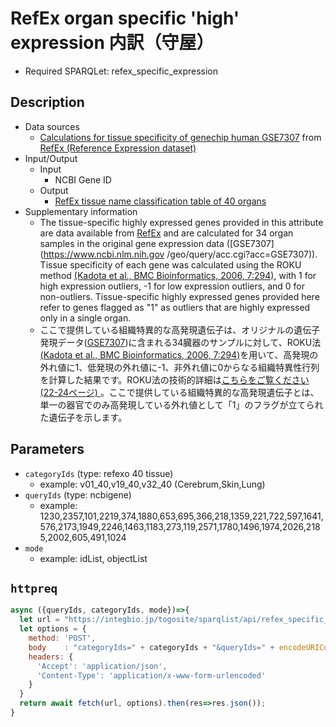 # RefEx organ specific 'high' expression 内訳（守屋）

- Required SPARQLet: refex_specific_expression

## Description

- Data sources
    - [Calculations for tissue specificity of genechip human GSE7307](https://doi.org/10.6084/m9.figshare.4028700.v3) from [RefEx \(Reference Expression dataset\)](https://refex.dbcls.jp/)
- Input/Output
    - Input
        - NCBI Gene ID
    - Output
        - [RefEx tissue name classification table of 40 organs](https://doi.org/10.6084/m9.figshare.4028718.v5)
- Supplementary information
	- The tissue-specific highly expressed genes provided in this attribute are data available from [RefEx](https://refex.dbcls.jp) and are calculated for 34 organ samples in the original gene expression data ([GSE7307](https://www.ncbi.nlm.nih.gov /geo/query/acc.cgi?acc=GSE7307)). Tissue specificity of each gene was calculated using the ROKU method [(Kadota et al., BMC Bioinformatics, 2006, 7:294)](https://doi.org/10.1186/1471-2105-7-294), with 1 for high expression outliers, -1 for low expression outliers, and 0 for non-outliers. Tissue-specific highly expressed genes provided here refer to genes flagged as "1" as outliers that are highly expressed only in a single organ.
	- ここで提供している組織特異的な高発現遺伝子は、オリジナルの遺伝子発現データ([GSE7307](https://www.ncbi.nlm.nih.gov/geo/query/acc.cgi?acc=GSE7307))に含まれる34臓器のサンプルに対して、ROKU法[(Kadota et al., BMC Bioinformatics, 2006, 7:294)](https://doi.org/10.1186/1471-2105-7-294)を用いて、高発現の外れ値に1、低発現の外れ値に-1、非外れ値に0からなる組織特異性行列を計算した結果です。ROKU法の技術的詳細は[こちらをご覧ください(22-24ページ) ](http://bioconductor.org/packages/release/bioc/manuals/TCC/man/TCC.pdf) 。ここで提供している組織特異的な高発現遺伝子とは、単一の器官でのみ高発現している外れ値として「1」のフラグが立てられた遺伝子を示します。

## Parameters

* `categoryIds` (type: refexo 40 tissue)
  * example: v01_40,v19_40,v32_40 (Cerebrum,Skin,Lung)
* `queryIds` (type: ncbigene)
  * example: 1230,2357,101,2219,374,1880,653,695,366,218,1359,221,722,597,1641,576,2173,1949,2246,1463,1183,273,119,2571,1780,1496,1974,2026,2185,2002,605,491,1024
* `mode`
  * example: idList, objectList
  
## `httpreq`

```javascript
async ({queryIds, categoryIds, mode})=>{
  let url = "https://integbio.jp/togosite/sparqlist/api/refex_specific_expression"; // localhost:port を叩けると早い
  let options = {
    method: 'POST',
    body	: "categoryIds=" + categoryIds + "&queryIds=" + encodeURIComponent(queryIds) + "&mode=" + mode,
    headers: {
      'Accept': 'application/json',
      'Content-Type': 'application/x-www-form-urlencoded'
    }
  }
  return await fetch(url, options).then(res=>res.json());
}
```
  